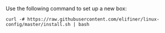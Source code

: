 Use the following command to set up a new box:

```
curl -# https://raw.githubusercontent.com/elifiner/linux-config/master/install.sh | bash
```

